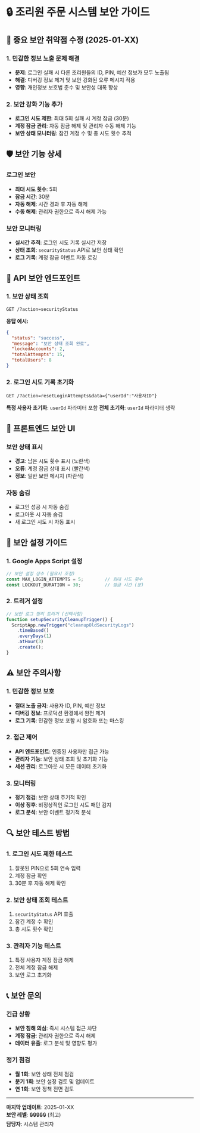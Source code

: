 # 🔒 조리원 주문 시스템 보안 가이드

## 🚨 중요 보안 취약점 수정 (2025-01-XX)

### 1. 민감한 정보 노출 문제 해결
- **문제**: 로그인 실패 시 다른 조리원들의 ID, PIN, 예산 정보가 모두 노출됨
- **해결**: 디버깅 정보 제거 및 보안 강화된 오류 메시지 적용
- **영향**: 개인정보 보호법 준수 및 보안성 대폭 향상

### 2. 보안 강화 기능 추가
- **로그인 시도 제한**: 최대 5회 실패 시 계정 잠금 (30분)
- **계정 잠금 관리**: 자동 잠금 해제 및 관리자 수동 해제 기능
- **보안 상태 모니터링**: 잠긴 계정 수 및 총 시도 횟수 추적

## 🛡️ 보안 기능 상세

### 로그인 보안
- **최대 시도 횟수**: 5회
- **잠금 시간**: 30분
- **자동 해제**: 시간 경과 후 자동 해제
- **수동 해제**: 관리자 권한으로 즉시 해제 가능

### 보안 모니터링
- **실시간 추적**: 로그인 시도 기록 실시간 저장
- **상태 조회**: `securityStatus` API로 보안 상태 확인
- **로그 기록**: 계정 잠금 이벤트 자동 로깅

## 🔧 API 보안 엔드포인트

### 1. 보안 상태 조회
```
GET /?action=securityStatus
```
**응답 예시:**
```json
{
  "status": "success",
  "message": "보안 상태 조회 완료",
  "lockedAccounts": 2,
  "totalAttempts": 15,
  "totalUsers": 8
}
```

### 2. 로그인 시도 기록 초기화
```
GET /?action=resetLoginAttempts&data={"userId":"사용자ID"}
```
**특정 사용자 초기화**: `userId` 파라미터 포함
**전체 초기화**: `userId` 파라미터 생략

## 📱 프론트엔드 보안 UI

### 보안 상태 표시
- **경고**: 남은 시도 횟수 표시 (노란색)
- **오류**: 계정 잠금 상태 표시 (빨간색)
- **정보**: 일반 보안 메시지 (파란색)

### 자동 숨김
- 로그인 성공 시 자동 숨김
- 로그아웃 시 자동 숨김
- 새 로그인 시도 시 자동 표시

## 🚀 보안 설정 가이드

### 1. Google Apps Script 설정
```javascript
// 보안 설정 상수 (필요시 조정)
const MAX_LOGIN_ATTEMPTS = 5;        // 최대 시도 횟수
const LOCKOUT_DURATION = 30;         // 잠금 시간 (분)
```

### 2. 트리거 설정
```javascript
// 보안 로그 정리 트리거 (선택사항)
function setupSecurityCleanupTrigger() {
  ScriptApp.newTrigger("cleanupOldSecurityLogs")
    .timeBased()
    .everyDays(1)
    .atHour(3)
    .create();
}
```

## ⚠️ 보안 주의사항

### 1. 민감한 정보 보호
- **절대 노출 금지**: 사용자 ID, PIN, 예산 정보
- **디버깅 정보**: 프로덕션 환경에서 완전 제거
- **로그 기록**: 민감한 정보 포함 시 암호화 또는 마스킹

### 2. 접근 제어
- **API 엔드포인트**: 인증된 사용자만 접근 가능
- **관리자 기능**: 보안 상태 조회 및 초기화 기능
- **세션 관리**: 로그아웃 시 모든 데이터 초기화

### 3. 모니터링
- **정기 점검**: 보안 상태 주기적 확인
- **이상 징후**: 비정상적인 로그인 시도 패턴 감지
- **로그 분석**: 보안 이벤트 정기적 분석

## 🔍 보안 테스트 방법

### 1. 로그인 시도 제한 테스트
1. 잘못된 PIN으로 5회 연속 입력
2. 계정 잠금 확인
3. 30분 후 자동 해제 확인

### 2. 보안 상태 조회 테스트
1. `securityStatus` API 호출
2. 잠긴 계정 수 확인
3. 총 시도 횟수 확인

### 3. 관리자 기능 테스트
1. 특정 사용자 계정 잠금 해제
2. 전체 계정 잠금 해제
3. 보안 로그 초기화

## 📞 보안 문의

### 긴급 상황
- **보안 침해 의심**: 즉시 시스템 접근 차단
- **계정 잠금**: 관리자 권한으로 즉시 해제
- **데이터 유출**: 로그 분석 및 영향도 평가

### 정기 점검
- **월 1회**: 보안 상태 전체 점검
- **분기 1회**: 보안 설정 검토 및 업데이트
- **연 1회**: 보안 정책 전면 검토

---

**마지막 업데이트**: 2025-01-XX  
**보안 레벨**: 🔒🔒🔒🔒🔒 (최고)  
**담당자**: 시스템 관리자

